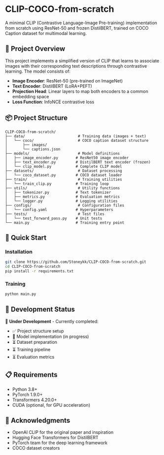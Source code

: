 # CLIP-COCO-from-scratch

A minimal CLIP (Contrastive Language-Image Pre-training) implementation from scratch using ResNet-50 and frozen DistilBERT, trained on COCO Caption dataset for multimodal learning.

## 🎯 Project Overview

This project implements a simplified version of CLIP that learns to associate images with their corresponding text descriptions through contrastive learning. The model consists of:

- **Image Encoder**: ResNet-50 (pre-trained on ImageNet)
- **Text Encoder**: DistilBERT (LoRA+PEFT)
- **Projection Head**: Linear layers to map both encoders to a common embedding space
- **Loss Function**: InfoNCE contrastive loss

## 📦 Project Structure

```
CLIP-COCO-from-scratch/
├── data/                        # Training data (images + text)
│   └── coco/                    # COCO caption dataset structure
│       ├── images/             
│       └── captions.json       
├── models/                      # Model definitions
│   ├── image_encoder.py        # ResNet50 image encoder
│   ├── text_encoder.py         # DistilBERT text encoder (frozen)
│   └── clip_model.py           # Complete CLIP model
├── datasets/                    # Dataset processing
│   └── coco_dataset.py         # COCO dataset loader
├── train/                       # Training utilities
│   └── train_clip.py           # Training loop
├── utils/                       # Utility functions
│   ├── tokenizer.py            # Text tokenizer
│   ├── metrics.py              # Evaluation metrics
│   └── logger.py               # Logging utilities
├── configs/                     # Configuration files
│   └── config.yaml             # Hyperparameters
├── tests/                       # Test files
│   └── test_forward_pass.py    # Unit tests
└── main.py                     # Training entry point
```

## 🚀 Quick Start

### Installation

```bash
git clone https://github.com/Stoneykk/CLIP-COCO-from-scratch.git
cd CLIP-COCO-from-scratch
pip install -r requirements.txt
```

### Training

```bash
python main.py
```

## 🔧 Development Status

🚧 **Under Development** - Currently completed:
- ✅ Project structure setup
- 🔄 Model implementation (in progress)
- ⏳ Dataset preparation
- ⏳ Training pipeline
- ⏳ Evaluation metrics

## 📋 Requirements

- Python 3.8+
- PyTorch 1.9.0+
- Transformers 4.20.0+
- CUDA (optional, for GPU acceleration)


## 🙏 Acknowledgments

- OpenAI CLIP for the original paper and inspiration
- Hugging Face Transformers for DistilBERT
- PyTorch team for the deep learning framework
- COCO dataset creators
